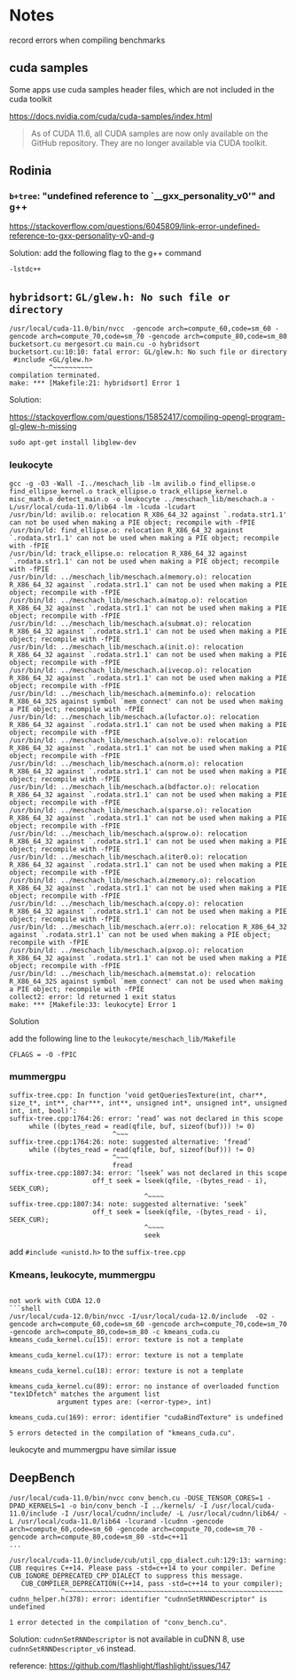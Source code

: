# Notes

record errors when compiling benchmarks

## cuda samples

Some apps use cuda samples header files, which are not included in the cuda toolkit

https://docs.nvidia.com/cuda/cuda-samples/index.html
> As of CUDA 11.6, all CUDA samples are now only available on the GitHub repository. They are no longer available via CUDA toolkit.

## Rodinia

### `b+tree`: "undefined reference to `__gxx_personality_v0'" and g++

https://stackoverflow.com/questions/6045809/link-error-undefined-reference-to-gxx-personality-v0-and-g

Solution: add the following flag to the g++ command

```shell
-lstdc++
```

## `hybridsort`: `GL/glew.h: No such file or directory`

```shell
/usr/local/cuda-11.0/bin/nvcc  -gencode arch=compute_60,code=sm_60 -gencode arch=compute_70,code=sm_70 -gencode arch=compute_80,code=sm_80         bucketsort.cu mergesort.cu main.cu -o hybridsort
bucketsort.cu:10:10: fatal error: GL/glew.h: No such file or directory
 #include <GL/glew.h>
          ^~~~~~~~~~~
compilation terminated.
make: *** [Makefile:21: hybridsort] Error 1
```

Solution:

https://stackoverflow.com/questions/15852417/compiling-opengl-program-gl-glew-h-missing

```shell
sudo apt-get install libglew-dev
```

### leukocyte

```shell
gcc -g -O3 -Wall -I../meschach_lib -lm avilib.o find_ellipse.o find_ellipse_kernel.o track_ellipse.o track_ellipse_kernel.o misc_math.o detect_main.o -o leukocyte ../meschach_lib/meschach.a -L/usr/local/cuda-11.0/lib64 -lm -lcuda -lcudart
/usr/bin/ld: avilib.o: relocation R_X86_64_32 against `.rodata.str1.1' can not be used when making a PIE object; recompile with -fPIE
/usr/bin/ld: find_ellipse.o: relocation R_X86_64_32 against `.rodata.str1.1' can not be used when making a PIE object; recompile with -fPIE
/usr/bin/ld: track_ellipse.o: relocation R_X86_64_32 against `.rodata.str1.1' can not be used when making a PIE object; recompile with -fPIE
/usr/bin/ld: ../meschach_lib/meschach.a(memory.o): relocation R_X86_64_32 against `.rodata.str1.1' can not be used when making a PIE object; recompile with -fPIE
/usr/bin/ld: ../meschach_lib/meschach.a(matop.o): relocation R_X86_64_32 against `.rodata.str1.1' can not be used when making a PIE object; recompile with -fPIE
/usr/bin/ld: ../meschach_lib/meschach.a(submat.o): relocation R_X86_64_32 against `.rodata.str1.1' can not be used when making a PIE object; recompile with -fPIE
/usr/bin/ld: ../meschach_lib/meschach.a(init.o): relocation R_X86_64_32 against `.rodata.str1.1' can not be used when making a PIE object; recompile with -fPIE
/usr/bin/ld: ../meschach_lib/meschach.a(ivecop.o): relocation R_X86_64_32 against `.rodata.str1.1' can not be used when making a PIE object; recompile with -fPIE
/usr/bin/ld: ../meschach_lib/meschach.a(meminfo.o): relocation R_X86_64_32S against symbol `mem_connect' can not be used when making a PIE object; recompile with -fPIE
/usr/bin/ld: ../meschach_lib/meschach.a(lufactor.o): relocation R_X86_64_32 against `.rodata.str1.1' can not be used when making a PIE object; recompile with -fPIE
/usr/bin/ld: ../meschach_lib/meschach.a(solve.o): relocation R_X86_64_32 against `.rodata.str1.1' can not be used when making a PIE object; recompile with -fPIE
/usr/bin/ld: ../meschach_lib/meschach.a(norm.o): relocation R_X86_64_32 against `.rodata.str1.1' can not be used when making a PIE object; recompile with -fPIE
/usr/bin/ld: ../meschach_lib/meschach.a(bdfactor.o): relocation R_X86_64_32 against `.rodata.str1.1' can not be used when making a PIE object; recompile with -fPIE
/usr/bin/ld: ../meschach_lib/meschach.a(sparse.o): relocation R_X86_64_32 against `.rodata.str1.1' can not be used when making a PIE object; recompile with -fPIE
/usr/bin/ld: ../meschach_lib/meschach.a(sprow.o): relocation R_X86_64_32 against `.rodata.str1.1' can not be used when making a PIE object; recompile with -fPIE
/usr/bin/ld: ../meschach_lib/meschach.a(iter0.o): relocation R_X86_64_32 against `.rodata.str1.1' can not be used when making a PIE object; recompile with -fPIE
/usr/bin/ld: ../meschach_lib/meschach.a(zmemory.o): relocation R_X86_64_32 against `.rodata.str1.1' can not be used when making a PIE object; recompile with -fPIE
/usr/bin/ld: ../meschach_lib/meschach.a(copy.o): relocation R_X86_64_32 against `.rodata.str1.1' can not be used when making a PIE object; recompile with -fPIE
/usr/bin/ld: ../meschach_lib/meschach.a(err.o): relocation R_X86_64_32 against `.rodata.str1.1' can not be used when making a PIE object; recompile with -fPIE
/usr/bin/ld: ../meschach_lib/meschach.a(pxop.o): relocation R_X86_64_32 against `.rodata.str1.1' can not be used when making a PIE object; recompile with -fPIE
/usr/bin/ld: ../meschach_lib/meschach.a(memstat.o): relocation R_X86_64_32S against symbol `mem_connect' can not be used when making a PIE object; recompile with -fPIE
collect2: error: ld returned 1 exit status
make: *** [Makefile:33: leukocyte] Error 1
```

Solution

add the following line to the `leukocyte/meschach_lib/Makefile`

```shell
CFLAGS = -O -fPIC
```

### mummergpu

```shell
suffix-tree.cpp: In function ‘void getQueriesTexture(int, char**, size_t*, int**, char***, int**, unsigned int*, unsigned int*, unsigned int, int, bool)’:
suffix-tree.cpp:1764:26: error: ‘read’ was not declared in this scope
     while ((bytes_read = read(qfile, buf, sizeof(buf))) != 0)
                          ^~~~
suffix-tree.cpp:1764:26: note: suggested alternative: ‘fread’
     while ((bytes_read = read(qfile, buf, sizeof(buf))) != 0)
                          ^~~~
                          fread
suffix-tree.cpp:1807:34: error: ‘lseek’ was not declared in this scope
                     off_t seek = lseek(qfile, -(bytes_read - i), SEEK_CUR);
                                  ^~~~~
suffix-tree.cpp:1807:34: note: suggested alternative: ‘seek’
                     off_t seek = lseek(qfile, -(bytes_read - i), SEEK_CUR);
                                  ^~~~~
                                  seek
```

add `#include <unistd.h>` to the `suffix-tree.cpp`

### Kmeans, leukocyte, mummergpu

```shell

not work with CUDA 12.0
```shell
/usr/local/cuda-12.0/bin/nvcc -I/usr/local/cuda-12.0/include  -O2 -gencode arch=compute_60,code=sm_60 -gencode arch=compute_70,code=sm_70 -gencode arch=compute_80,code=sm_80 -c kmeans_cuda.cu
kmeans_cuda_kernel.cu(15): error: texture is not a template

kmeans_cuda_kernel.cu(17): error: texture is not a template

kmeans_cuda_kernel.cu(18): error: texture is not a template

kmeans_cuda_kernel.cu(89): error: no instance of overloaded function "tex1Dfetch" matches the argument list
            argument types are: (<error-type>, int)

kmeans_cuda.cu(169): error: identifier "cudaBindTexture" is undefined

5 errors detected in the compilation of "kmeans_cuda.cu".
```

leukocyte and mummergpu have similar issue

## DeepBench

```shell
/usr/local/cuda-11.0/bin/nvcc conv_bench.cu -DUSE_TENSOR_CORES=1 -DPAD_KERNELS=1 -o bin/conv_bench -I ../kernels/ -I /usr/local/cuda-11.0/include -I /usr/local/cudnn/include/ -L /usr/local/cudnn/lib64/ -L /usr/local/cuda-11.0/lib64 -lcurand -lcudnn -gencode arch=compute_60,code=sm_60 -gencode arch=compute_70,code=sm_70 -gencode arch=compute_80,code=sm_80 -std=c++11
...

/usr/local/cuda-11.0/include/cub/util_cpp_dialect.cuh:129:13: warning: CUB requires C++14. Please pass -std=c++14 to your compiler. Define CUB_IGNORE_DEPRECATED_CPP_DIALECT to suppress this message.
   CUB_COMPILER_DEPRECATION(C++14, pass -std=c++14 to your compiler);
             ^~~~~~~~~~~~~~~~~~~~~~~~~~~~~~~~~~~~~~~~~~~~~~~~~~~~~~~~                       
cudnn_helper.h(378): error: identifier "cudnnSetRNNDescriptor" is undefined

1 error detected in the compilation of "conv_bench.cu".
```

Solution: `cudnnSetRNNDescriptor` is not available in cuDNN 8, use `cudnnSetRNNDescriptor_v6` instead.

reference: https://github.com/flashlight/flashlight/issues/147
